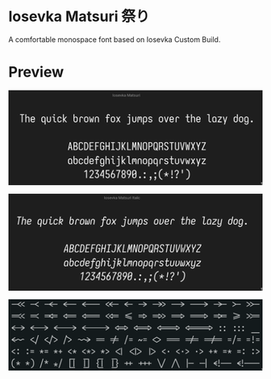 # Iosevka Matsuri 祭り

A comfortable monospace font based on Iosevka Custom Build.

# Preview

![preview](./assets/preview.png)

![preview-italic](./assets/preview-italic.png)

![ligatures](./assets/ligatures.png)